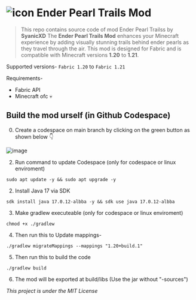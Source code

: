 # ![icon](https://github.com/user-attachments/assets/159ed953-0cca-47d0-bbcf-697b0e3d32b7) Ender Pearl Trails Mod
> This repo contains source code of mod Ender Pearl Trailss by **SyanicXD**
The **Ender Pearl Trails Mod** enhances your Minecraft experience by adding visually stunning trails behind ender pearls as they travel through the air. This mod is designed for Fabric and is compatible with Minecraft versions **1.20** to **1.21**.

Supported versions- `Fabric 1.20` to `Fabric 1.21`

Requirements-
- Fabric API
- Minecraft ofc 💀

## Build the mod urself (in Github Codespace)
0. Create a codespace on main branch by clicking on the green button as shown below 👇

![image](https://github.com/user-attachments/assets/b5c30e8d-2095-414b-822e-7978286cb171)

2. Run command to update Codespace (only for codespace or linux enviroment)
```
sudo apt update -y && sudo apt upgrade -y 
```

2. Install Java 17 via SDK
```
sdk install java 17.0.12-albba -y && sdk use java 17.0.12-albba
```

3. Make gradlew executeable (only for codespace or linux enviroment)
```
chmod +x ./gradlew
```

4. Then run this to Update mappings-
```
./gradlew migrateMappings --mappings "1.20+build.1"
```

5. Then run this to build the code
```
./gradlew build
```

6. The mod will be exported at build/libs (Use the jar without "-sources")

_This project is under the MIT License_
